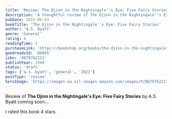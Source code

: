 ```yaml
---
title: 'Review: The Djinn in the Nightingale''s Eye: Five Fairy Stories'
description: 'A thoughtful review of The Djinn in the Nightingale''s Eye: Five Fairy Stories by A.S. Byatt'
pubDate: 2022-06-23
bookTitle: 'The Djinn in the Nightingale''s Eye: Five Fairy Stories'
author: 'A.S. Byatt'
genre: 'General'
rating: 4
readingTime: 1
purchaseLink: 'https://bookshop.org/books/the-djinn-in-the-nightingales-eye-five-fairy-stories/9780679762225'
goodreadsId: '86895'
isbn: '0679762221'
publishYear: 1998
status: 'draft'
tags: ['a.s.-byatt', 'general', '2022']
postType: 'review'
heroImage: 'https://images-na.ssl-images-amazon.com/images/P/0679762221.01.L.jpg'
---
```


Review of **The Djinn in the Nightingale's Eye: Five Fairy Stories** by A.S. Byatt coming soon...

I rated this book 4 stars.